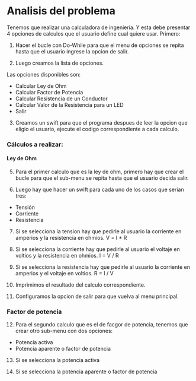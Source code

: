 # Analisis del problema
Tenemos que realizar una calculadora de ingeniería. Y esta debe presentar 4 opciones de calculos que el usuario define cual quiere usar. Primero:

1. Hacer el bucle con Do-While para que el menu de opciones se repita hasta que el usuario ingrese la opcion de salir.

2. Luego creamos la lista de opciones.

Las opciones disponibles son:
- Calcular Ley de Ohm
- Calcular Factor de Potencia
- Calcular Resistencia de un Conductor
- Calcular Valor de la Resistencia para un LED
- Salir

3. Creamos un swift para que el programa despues de leer la opcion que eligio el usuario, ejecute el codigo correspondiente a cada calculo.

### Cálculos a realizar:

#### Ley de Ohm

5. Para el primer calculo que es la ley de ohm, primero hay que crear el bucle para que el sub-menu se repita hasta que el usuario decida salir.

6. Luego hay que hacer un swift para cada uno de los casos que serian tres:
- Tensión
- Corriente
- Resistencia

7. Si se selecciona la tension hay que pedirle al usuario la corriente en amperios y la resistencia en ohmios. V = I * R

8. Si se selecciona la corriente hay que pedirle al usuario el voltaje en voltios y la resistencia en ohmios. I = V / R

9. Si se selecciona la resistencia hay que pedirle al usuario la corriente en amperios y el voltaje en voltios. R = I / V

10. Imprimimos el resultado del calculo correspondiente.

11. Configuramos la opcion de salir para que vuelva al menu principal.

### Factor de potencia

12. Para el segundo calculo que es el de facgor de potencia, tenemos que crear otro sub-menu con dos opciones:
- Potencia activa
- Potencia aparente o factor de potencia

13. Si se selecciona la potencia activa

14. Si se selecciona la potencia aparente o factor de potencia




